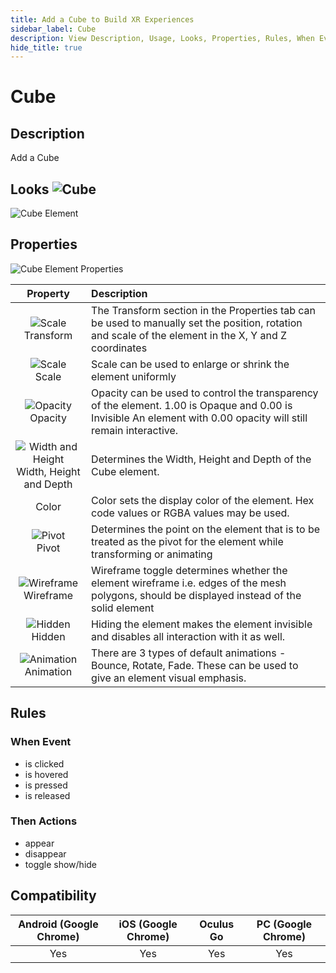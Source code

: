 ```yaml
---
title: Add a Cube to Build XR Experiences
sidebar_label: Cube
description: View Description, Usage, Looks, Properties, Rules, When Events, Then Actions, Compatibility, Tutorials for Adding a Cube in GMetri XR experiences.
hide_title: true
---
```


# Cube

## Description

Add a Cube

## Looks ![Cube](https://s.vrgmetri.com/gb-web/portal-docs/assets/img/svg/cube.svg#icon/) 

![Cube Element](https://r.vrgmetri.com/image/q_90/gb-web/portal-docs/assets/img/screenshots/Cube_Element.png.jpg#boxShadow/)

## Properties

![Cube Element Properties](https://r.vrgmetri.com/image/q_90/gb-web/portal-docs/assets/img/screenshots/Cube_Element_properties.png.jpg#boxShadow/)

|                                                                                                                                                                         Property                                                                                                                                                                         | Description                                                                                                                                                        |
| :------------------------------------------------------------------------------------------------------------------------------------------------------------------------------------------------------------------------------------------------------------------------------------------------------------------------------------------------------: | :----------------------------------------------------------------------------------------------------------------------------------------------------------------- |
|                                                                                                          ![Scale](https://s.vrgmetri.com/gb-web/portal-docs/assets/img/svg/z_transform.svg#icon/)<br/> Transform                                                                                                          | The Transform section in the Properties tab can be used to manually set the position, rotation and scale of the element in the X, Y and Z coordinates              |
|                                                                                                             ![Scale](https://s.vrgmetri.com/gb-web/portal-docs/assets/img/svg/scale_26.svg#icon/)<br/> Scale                                                                                                              | Scale can be used to enlarge or shrink the element uniformly                                                                                                       |
|                                                                                                            ![Opacity](https://s.vrgmetri.com/gb-web/portal-docs/assets/img/svg/opacity.svg#icon/)<br/> Opacity                                                                                                            | Opacity can be used to control the transparency of the element. 1.00 is Opaque and 0.00 is Invisible An element with 0.00 opacity will still remain interactive. |
| ![Width and Height](https://s.vrgmetri.com/gb-web/portal-docs/assets/img/svg/D.svg#icon/)<br/> Width, Height and Depth | Determines the Width, Height and Depth of the Cube element.                                                                                                        |
|                                                                                                                                                                          Color                                                                                                                                                                           | Color sets the display color of the element. Hex code values or RGBA values may be used.                                                                           |
|                                                                                                            ![Pivot](https://s.vrgmetri.com/gb-web/portal-docs/assets/img/svg/pivotpoint.svg#icon/)<br/> Pivot                                                                                                             | Determines the point on the element that is to be treated as the pivot for the element while transforming or animating                                             |
|                                                                                                       ![Wireframe](https://s.vrgmetri.com/gb-web/portal-docs/assets/img/svg/wireframe_26.svg#icon/)<br/> Wireframe                                                                                                        | Wireframe toggle determines whether the element wireframe i.e. edges of the mesh polygons, should be displayed instead of the solid element                            |
|                                                                                                            ![Hidden](https://s.vrgmetri.com/gb-web/portal-docs/assets/img/svg/hidden_26.svg#icon/)<br/> Hidden                                                                                                            | Hiding the element makes the element invisible and disables all interaction with it as well.                                                                       |
|                                                                                                       ![Animation](https://s.vrgmetri.com/gb-web/portal-docs/assets/img/svg/animation_26.svg#icon/)<br/> Animation                                                                                                        | There are 3 types of default animations - Bounce, Rotate, Fade. These can be used to give an element visual emphasis.                                              |

##  Rules

###  When Event

- is clicked
- is hovered
- is pressed
- is released

###  Then Actions

- appear
- disappear
- toggle show/hide

## Compatibility

| Android (Google Chrome) | iOS (Google Chrome) | Oculus Go | PC (Google Chrome) |
| :---------------------: | :-----------------: | :-------: | :----------------: |
|           Yes           |         Yes         |    Yes    |        Yes         |

<!--* **Compatible with VR Headsets?**: Yes, Full Compatibility-->
